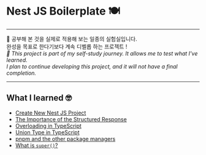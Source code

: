 # Nest JS Boilerplate 🍽️
---

📝 공부해 본 것을 실제로 적용해 보는 일종의 실험실입니다.
<br>
완성을 목표로 한다기보다 계속 디벨롭 하는 프로젝트 !
<br>
*📝 This project is part of my self-study journey. It allows me to test what I've learned.*
<br>
*I plan to continue developing this project, and it will not have a final completion.*
<br>

---
## What I learned 🤓
- [Create New Nest JS Project](https://www.notion.so/cone-s-page/Nest-Project-a59617e4647b498ab6f3cd3cfde8fbe6)
- [The Importance of the Structured Response](https://www.notion.so/cone-s-page/ResponseEntity-e8179bddc2d743c1a6839741b2956eb1?pvs=4)
- [Overloading in TypeScript](https://www.notion.so/cone-s-page/TypeScript-Overloading-3cbb6271a4914414b620e9412a654eaf?pvs=4)
- [Union Type in TypeScript](https://www.notion.so/cone-s-page/TypeScript-Union-Type-347694555ea146a7a20b22d2f03a222d)
- [pnpm and the other package managers](https://www.notion.so/cone-s-page/pnpm-adb386f5ca7645b9a786223e8b1d6564)
- [What is `super()`?](https://www.notion.so/cone-s-page/super-6d782a91401045738211a70f67f35784)
